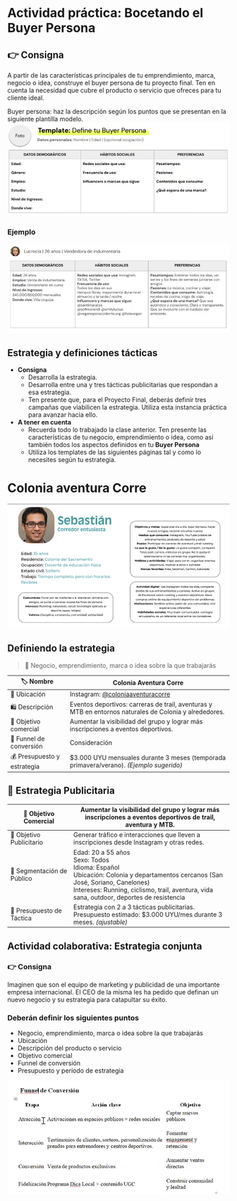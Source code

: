 # Actividad práctica: Bocetando el Buyer Persona

## 👉​ Consigna
A partir de las características principales de tu emprendimiento, marca, negocio o idea, construye el buyer persona de tu proyecto final. Ten en cuenta la necesidad que cubre el producto o servicio que ofreces para tu cliente ideal.

Buyer persona: haz la descripción según los puntos que se presentan en la siguiente plantilla modelo.
![BuyerPersona](image.png)

### Ejemplo 
![Ejemplo BuyerPersona](image-1.png)

## Estrategia y definiciones tácticas
- **Consigna**
    - Desarrolla la estrategia.
    - Desarrolla entre una y tres tácticas publicitarias que respondan a esa estrategia.
    - Ten presente que, para el Proyecto Final, deberás definir tres campañas que viabilicen la estrategia. Utiliza esta instancia práctica para avanzar hacia ello.
- **A tener en cuenta**
    - Recuerda todo lo trabajado la clase anterior. Ten presente las características de tu negocio, emprendimiento o idea, como así también todos los aspectos definidos en tu **Buyer Persona**
    - Utiliza los templates de las siguientes páginas tal y como lo necesites según tu estrategia.

# Colonia aventura Corre 
![BuyerPersonaCAC](image-2.png)

## Definiendo la estrategia
> 🧠 Negocio, emprendimiento, marca o idea sobre la que trabajarás

| 🏷️ Nombre                      | Colonia Aventura Corre                                                                 |
|-------------------------------|----------------------------------------------------------------------------------------|
| 📍 Ubicación                  | Instagram: [@coloniaaventuracorre](https://instagram.com/coloniaaventuracorre)        |
| 🛍️ Descripción                | Eventos deportivos: carreras de trail, aventuras y MTB en entornos naturales de Colonia y alrededores. |
| 🎯 Objetivo comercial          | Aumentar la visibilidad del grupo y lograr más inscripciones a eventos deportivos.     |
| 🔄 Funnel de conversión       | Consideración                                                                          |
| 💰 Presupuesto y estrategia   | $3.000 UYU mensuales durante 3 meses (temporada primavera/verano). *(Ejemplo sugerido)* |



## 🎯 Estrategia Publicitaria
| 🧭 Objetivo Comercial          | Aumentar la visibilidad del grupo y lograr más inscripciones a eventos deportivos de trail, aventura y MTB. |
|-------------------------------|-----------------------------------------------------------------------------------------------------------------------------------|
| 📣 Objetivo Publicitario       | Generar tráfico e interacciones que lleven a inscripciones desde Instagram y otras redes.                                          |
| 🎯 Segmentación de Público     | Edad: 20 a 55 años<br>Sexo: Todos<br>Idioma: Español<br>Ubicación: Colonia y departamentos cercanos (San José, Soriano, Canelones)<br>Intereses: Running, ciclismo, trail, aventura, vida sana, outdoor, deportes de resistencia |
| 💸 Presupuesto de Táctica      | Estrategia con 2 a 3 tácticas publicitarias.<br>Presupuesto estimado: $3.000 UYU/mes durante 3 meses. *(ajustable)* |



## Actividad colaborativa: Estrategia conjunta
### 👉​ Consigna
Imaginen que son el equipo de marketing y publicidad de una importante empresa internacional. El CEO de la misma les ha pedido que definan un nuevo negocio y su estrategia para catapultar su éxito.

### Deberán definir los siguientes puntos
- Negocio, emprendimiento, marca o idea sobre la que trabajarás
- Ubicación
- Descripción del producto o servicio
- Objetivo comercial
- Funnel de conversión
- Presupuesto y período de estrategia

![Funnel](image-8.png)
